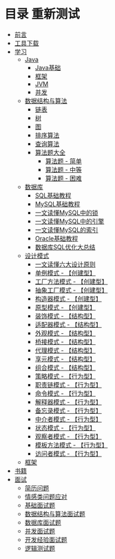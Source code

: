 # 目录 重新测试
* [前言](README.md)
* [工具下载]()
* [学习](learn/java.md)
    * [Java]()
        * [Java基础]()
        * [框架]()
        * [JVM]()
        * [并发]()
    * [数据结构与算法](learn/data-structure-and-algorithm/data-structure-and-algorithm.md)
        * [链表]()
        * [树]()
        * [图]()
        * [排序算法](learn/data-structure-and-algorithm/sorting-algorithm.md)
        * [查询算法]()
        * [算法题大全](learn/data-structure-and-algorithm/list-algorithm.problems.md)
            * [算法题 - 简单](learn/data-structure-and-algorithm/list-algorithm-simple.problems.md)
            * [算法题 - 中等](learn/data-structure-and-algorithm/list-algorithm-secondary.problems.md)
            * [算法题 - 困难](learn/data-structure-and-algorithm/list-algorithm-difficulty.problems.md)
    * [数据库](learn/database/database.md)
        * [SQL基础教程](learn/database/sql-basic-course.md)
        * [MySQL基础教程]()
        * [一文读懂MySQL中的锁]()
        * [一文读懂MySQL中的引擎]()
        * [一文读懂MySQL的索引]()
        * [Oracle基础教程]()
        * [数据库SQL优化大总结](learn/database/sql-optimization-summary.md)
    * [设计模式](learn/design-pattern/design-pattern.md)
        * [一文读懂六大设计原则]()
        * [单例模式 - 【创建型】]()
        * [工厂方法模式 - 【创建型】]()
        * [抽象工厂模式 - 【创建型】]()
        * [构造器模式 - 【创建型】]()
        * [原型模式 - 【创建型】]()
        * [装饰模式 - 【结构型】]()
        * [适配器模式 - 【结构型】]()
        * [外观模式 - 【结构型】]()
        * [桥接模式 - 【结构型】]()
        * [代理模式 - 【结构型】]()
        * [享元模式 - 【结构型】]()
        * [组合模式 - 【结构型】]()
        * [策略模式 - 【行为型】]()
        * [职责链模式 - 【行为型】]()
        * [命令模式 - 【行为型】]()
        * [解释器模式 - 【行为型】]()
        * [备忘录模式 - 【行为型】]()
        * [中介者模式 - 【行为型】]()
        * [状态模式 - 【行为型】]()
        * [观察者模式 - 【行为型】]()
        * [模板方法模式 - 【行为型】]()
        * [访问者模式 - 【行为型】]()
    * [框架]()
* [书籍](book/book.md)
* [面试](interview/interview.md)
    * [简历问题]()
    * [情感类问题应对](interview/emotional-problems.md)
    * [基础面试题]()
    * [数据结构与算法面试题]()
    * [数据库面试题]()
    * [并发面试题]()
    * [开发经验面试题]()
    * [逻辑测试题]()


